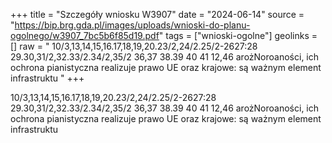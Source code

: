 +++
title = "Szczegóły wniosku W3907"
date = "2024-06-14"
source = "https://bip.brg.gda.pl/images/uploads/wnioski-do-planu-ogolnego/w3907_7bc5b6f85d19.pdf"
tags = ["wnioski-ogolne"]
geolinks = []
raw = " 10/3,13,14,15,16.17,18,19,20.23/2,24/2.25/2-2627:28 29.30,31/2,32.33/2.34/2,35/2 36,37 38.39 40 41 12,46 arożNoroaności, ich ochrona pianistyczna realizuje prawo UE oraz krajowe: są ważnym element infrastruktu "
+++


10/3,13,14,15,16.17,18,19,20.23/2,24/2.25/2-2627:28 29.30,31/2,32.33/2.34/2,35/2 36,37 38.39 40 41 12,46
arożNoroaności, ich ochrona pianistyczna realizuje prawo UE oraz krajowe: są ważnym element infrastruktu



